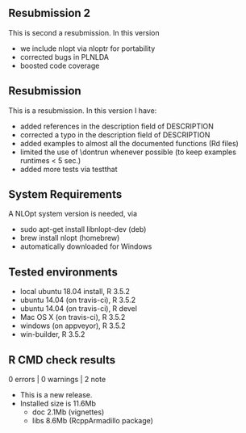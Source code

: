## Resubmission 2

This is second a resubmission. In this version

- we include nlopt via nloptr for portability
- corrected bugs in PLNLDA
- boosted code coverage

## Resubmission

This is a resubmission. In this version I have:

- added references in the description field of DESCRIPTION
- corrected a typo in the description field of DESCRIPTION
- added examples to almost all the documented functions (Rd files)
- limited the use of \dontrun whenever possible (to keep examples runtimes < 5 sec.)
- added more tests via testthat

## System Requirements

A NLOpt system version is needed, via 

- sudo apt-get install libnlopt-dev (deb)
- brew install nlopt (homebrew)
- automatically downloaded for Windows

## Tested environments

- local ubuntu 18.04 install, R 3.5.2
- ubuntu 14.04 (on travis-ci), R 3.5.2
- ubuntu 14.04 (on travis-ci), R devel
- Mac OS X (on travis-ci), R 3.5.2
- windows (on appveyor), R 3.5.2
- win-builder, R 3.5.2 

## R CMD check results

0 errors | 0 warnings | 2 note

* This is a new release.
* Installed size is 11.6Mb
    - doc 2.1Mb (vignettes)
    - libs 8.6Mb (RcppArmadillo package)

